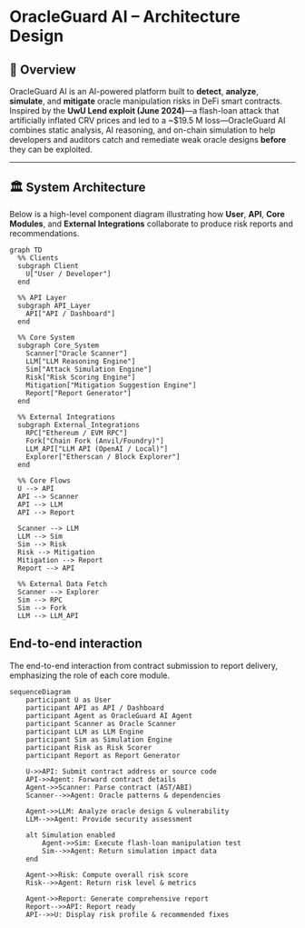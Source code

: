 # OracleGuard AI – Architecture Design

## 🚀 Overview

OracleGuard AI is an AI-powered platform built to **detect**, **analyze**, **simulate**, and **mitigate** oracle manipulation risks in DeFi smart contracts. Inspired by the **UwU Lend exploit (June 2024)**—a flash-loan attack that artificially inflated CRV prices and led to a ~$19.5 M loss—OracleGuard AI combines static analysis, AI reasoning, and on-chain simulation to help developers and auditors catch and remediate weak oracle designs **before** they can be exploited.

---

## 🏛️ System Architecture

Below is a high-level component diagram illustrating how **User**, **API**, **Core Modules**, and **External Integrations** collaborate to produce risk reports and recommendations.

```mermaid
graph TD
  %% Clients
  subgraph Client
    U["User / Developer"]
  end

  %% API Layer
  subgraph API_Layer
    API["API / Dashboard"]
  end

  %% Core System
  subgraph Core_System
    Scanner["Oracle Scanner"]
    LLM["LLM Reasoning Engine"]
    Sim["Attack Simulation Engine"]
    Risk["Risk Scoring Engine"]
    Mitigation["Mitigation Suggestion Engine"]
    Report["Report Generator"]
  end

  %% External Integrations
  subgraph External_Integrations
    RPC["Ethereum / EVM RPC"]
    Fork["Chain Fork (Anvil/Foundry)"]
    LLM_API["LLM API (OpenAI / Local)"]
    Explorer["Etherscan / Block Explorer"]
  end

  %% Core Flows
  U --> API
  API --> Scanner
  API --> LLM
  API --> Report

  Scanner --> LLM
  LLM --> Sim
  Sim --> Risk
  Risk --> Mitigation
  Mitigation --> Report
  Report --> API

  %% External Data Fetch
  Scanner --> Explorer
  Sim --> RPC
  Sim --> Fork
  LLM --> LLM_API
```
## End-to-end interaction
The end-to-end interaction from contract submission to report delivery, emphasizing the role of each core module.
```mermaid
sequenceDiagram
    participant U as User
    participant API as API / Dashboard
    participant Agent as OracleGuard AI Agent
    participant Scanner as Oracle Scanner
    participant LLM as LLM Engine
    participant Sim as Simulation Engine
    participant Risk as Risk Scorer
    participant Report as Report Generator

    U->>API: Submit contract address or source code
    API->>Agent: Forward contract details
    Agent->>Scanner: Parse contract (AST/ABI)
    Scanner-->>Agent: Oracle patterns & dependencies

    Agent->>LLM: Analyze oracle design & vulnerability
    LLM-->>Agent: Provide security assessment

    alt Simulation enabled
        Agent->>Sim: Execute flash-loan manipulation test
        Sim-->>Agent: Return simulation impact data
    end

    Agent->>Risk: Compute overall risk score
    Risk-->>Agent: Return risk level & metrics

    Agent->>Report: Generate comprehensive report
    Report-->>API: Report ready
    API-->>U: Display risk profile & recommended fixes

```